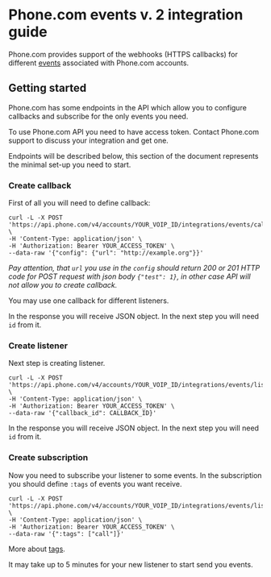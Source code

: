 # Phone.com events v. 2 integration guide

Phone.com provides support of the webhooks (HTTPS callbacks) for different [events](docs/events-format.md) associated with Phone.com accounts.

## Getting started

Phone.com has some endpoints in the API which allow you to configure callbacks and subscribe for the only events you need.

To use Phone.com API you need to have access token. Contact Phone.com support to discuss your integration and get one.

Endpoints will be described below, this section of the document represents the minimal set-up you need to start.

### Create callback

First of all you will need to define callback:

```
curl -L -X POST 'https://api.phone.com/v4/accounts/YOUR_VOIP_ID/integrations/events/callbacks' \
-H 'Content-Type: application/json' \
-H 'Authorization: Bearer YOUR_ACCESS_TOKEN' \
--data-raw '{"config": {"url": "http://example.org"}}'
```

_Pay attention, that `url` you use in the `config` should return 200 or 201 HTTP code for POST request with json body `{"test": 1}`, in other case API will not allow you to create callback._

You may use one callback for different listeners.

In the response you will receive JSON object.  In the next step you will need `id` from it.

### Create listener

Next step is creating listener. 

```
curl -L -X POST 'https://api.phone.com/v4/accounts/YOUR_VOIP_ID/integrations/events/listeners' \
-H 'Content-Type: application/json' \
-H 'Authorization: Bearer YOUR_ACCESS_TOKEN' \
--data-raw '{"callback_id": CALLBACK_ID}'
```

In the response you will receive JSON object. In the next step you will need `id` from it.

### Create subscription

Now you need to subscribe your listener to some events. In the subscription you should define `:tags` of events you want receive.

```
curl -L -X POST 'https://api.phone.com/v4/accounts/YOUR_VOIP_ID/integrations/events/listeners/LISTENER_ID/subscriptions' \
-H 'Content-Type: application/json' \
-H 'Authorization: Bearer YOUR_ACCESS_TOKEN' \
--data-raw '{":tags": ["call"]}'
```

More about [tags](docs/tags.md).

It may take up to 5 minutes for your new listener to start send you events.
